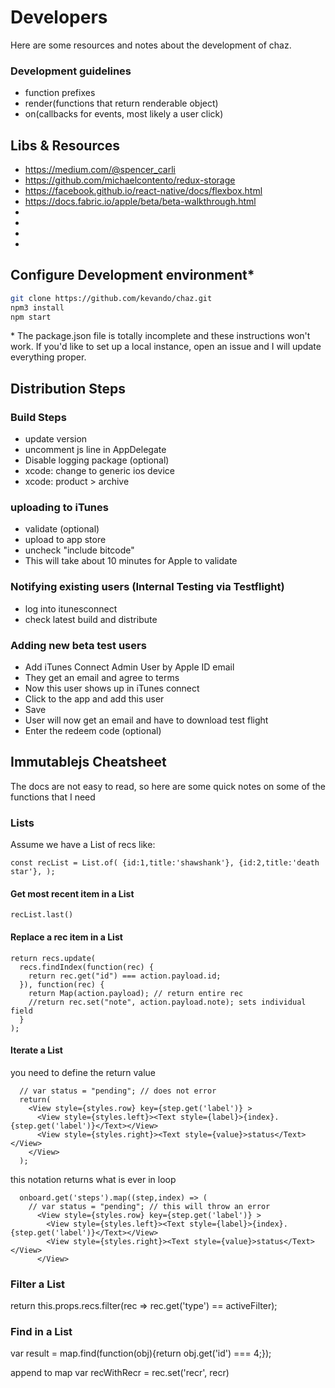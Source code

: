# Developers
Here are some resources and notes about the development of chaz.

### Development guidelines
 - function prefixes
 - render(functions that return renderable object)
 - on(callbacks for events, most likely a user click)


## Libs & Resources
- https://medium.com/@spencer_carli
- https://github.com/michaelcontento/redux-storage
- https://facebook.github.io/react-native/docs/flexbox.html
- https://docs.fabric.io/apple/beta/beta-walkthrough.html
- [Chat UI]: https://github.com/FaridSafi/react-native-gifted-chat
- [Hot Push]: https://github.com/Microsoft/react-native-code-push
- [Tinder Swipe example]: https://github.com/brentvatne/react-native-animated-demo-tinder
- [Animation lib looks dope]: https://github.com/oblador/react-native-animatable

## Configure Development environment*

```sh
git clone https://github.com/kevando/chaz.git
npm3 install
npm start
```

\* The package.json file is totally incomplete and these instructions won't  work. If you'd like to set up a local instance, open an issue and I will update everything proper.

## Distribution Steps
### Build Steps
 - update version
 - uncomment js line in AppDelegate
 - Disable logging package (optional)
 - xcode: change to generic ios device
 - xcode: product > archive

### uploading to iTunes
 - validate (optional)
 - upload to app store
 - uncheck "include bitcode"
 - This will take about 10 minutes for Apple to validate

### Notifying existing users (Internal Testing via Testflight)
 - log into itunesconnect
 - check latest build and distribute

### Adding new beta test users
 - Add iTunes Connect Admin User by Apple ID email
 - They get an email and agree to terms
 - Now this user shows up in iTunes connect
 - Click to the app and add this user
 - Save
 - User will now get an email and have to download test flight
 - Enter the redeem code (optional)



## Immutablejs Cheatsheet
The docs are not easy to read, so here are some quick notes on some of the functions that I need

### Lists
Assume we have a List of recs like:

`const recList = List.of(
  {id:1,title:'shawshank'},
  {id:2,title:'death star'},
  );`


#### Get most recent item in a List
`recList.last()`

#### Replace a rec item in a List
```
return recs.update(
  recs.findIndex(function(rec) {
    return rec.get("id") === action.payload.id;
  }), function(rec) {
    return Map(action.payload); // return entire rec
    //return rec.set("note", action.payload.note); sets individual field
  }
);
```

#### Iterate a List

you need to define the return value
```onboard.get('steps').map(function(step,index){
  // var status = "pending"; // does not error
  return(
    <View style={styles.row} key={step.get('label')} >
      <View style={styles.left}><Text style={label}>{index}. {step.get('label')}</Text></View>
      <View style={styles.right}><Text style={value}>status</Text></View>
    </View>
  );
  ```

this notation returns what is ever in loop
```
  onboard.get('steps').map((step,index) => (
    // var status = "pending"; // this will throw an error
      <View style={styles.row} key={step.get('label')} >
        <View style={styles.left}><Text style={label}>{index}. {step.get('label')}</Text></View>
        <View style={styles.right}><Text style={value}>status</Text></View>
      </View>
  ```  

### Filter a List
return this.props.recs.filter(rec => rec.get('type') == activeFilter);


### Find in a List
var result = map.find(function(obj){return obj.get('id') === 4;});


append to map
var recWithRecr = rec.set('recr', recr)
